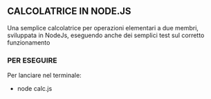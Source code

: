 ## CALCOLATRICE IN NODE.JS

Una semplice calcolatrice per operazioni elementari a due membri, sviluppata in NodeJs, eseguendo anche dei semplici test sul corretto funzionamento 

### PER ESEGUIRE
Per lanciare nel terminale:

- node calc.js
